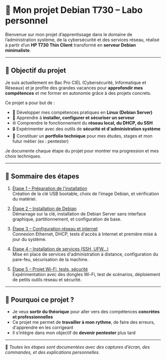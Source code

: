 # 📘 Mon projet Debian T730 – Labo personnel

Bienvenue sur mon projet d’apprentissage dans le domaine de l’administration système, de la cybersécurité et des services réseau, réalisé à partir d’un **HP T730 Thin Client** transformé en **serveur Debian minimaliste**.

---

## 🎯 Objectif du projet

Je suis actuellement en Bac Pro CIEL (Cybersécurité, Informatique et Réseaux) et je profite des grandes vacances pour **approfondir mes compétences** et me former en autonomie grâce à des projets concrets.

Ce projet a pour but de :

- 🧠 Développer mes compétences pratiques en **Linux (Debian Server)**  
- 🔧 Apprendre à **installer, configurer et sécuriser un serveur**  
- 🌐 Comprendre le fonctionnement du **réseau local, du DHCP, du SSH**  
- 🔒 Expérimenter avec des outils de **sécurité et d'administration système**
- 🚀 Constituer un **portfolio technique** pour mes études, stages et mon futur métier (ex : pentester)

Je documente chaque étape du projet pour montrer ma progression et mes choix techniques.

---

## 📂 Sommaire des étapes

1. [Étape 1 – Préparation de l'installation](./01-preparation.md)  
   Création de la clé USB bootable, choix de l’image Debian, et vérification du matériel.

2. [Étape 2 – Installation de Debian](./02-installation.md)  
   Démarrage sur la clé, installation de Debian Server sans interface graphique, partitionnement, et configuration de base.

3. [Étape 3 – Configuration réseau et internet](./03-reseau.md)  
   Connexion Ethernet, DHCP, tests d'accès à Internet et première mise à jour du système.

4. [Étape 4 – Installation de services (SSH, UFW...)](./04-services.md)  
   Mise en place de services d'administration à distance, configuration du pare-feu, sécurisation de la machine.

5. [Étape 5 – Projet Wi-Fi, tests, sécurité](./05-wifi.md)  
   Expérimentation avec des dongles Wi-Fi, test de scénarios, déploiement de petits outils réseau et sécurité.

---

## 💼 Pourquoi ce projet ?

- Je veux **sortir du théorique** pour aller vers des compétences **concrètes et professionnelles**
- Ce projet me permet de **travailler à mon rythme**, de faire des erreurs, d'apprendre en les corrigeant
- Il s’intègre dans mon objectif de **devenir pentester** plus tard

---

📌 *Toutes les étapes sont documentées avec des captures d’écran, des commandes, et des explications personnelles.*

